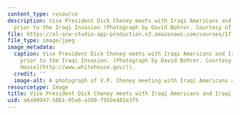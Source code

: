 ```yaml
---
content_type: resource
description: Vice President Dick Cheney meets with Iraqi Americans and Iraqi Expatriates
  prior to the Iraqi Invasion (Photograph by David Bohrer. Courtesy of the White House).
file: https://ol-ocw-studio-app-production.s3.amazonaws.com/courses/17-432-causes-of-war-theory-and-method-fall-2003/a6a9094750b195a6a100f959e481e3f5_17-432f03.jpg
file_type: image/jpeg
image_metadata:
  caption: Vice President Dick Cheney meets with Iraqi Americans and Iraqi Expatriates
    prior to the Iraqi Invasion. (Photograph by David Bohrer. Courtesy of the [White
    House](http://www.whitehouse.gov/)).
  credit: ''
  image-alt: A photograph of V.P. Cheney meeting with Iraqi Americans and Iraqi Expatriates.
resourcetype: Image
title: Vice President Dick Cheney meets with Iraqi Americans and Iraqi Expatriates
uid: a6a90947-50b1-95a6-a100-f959e481e3f5
---
```


